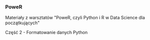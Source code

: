 ### PoweR
Materiały z warsztatów "PoweR, czyli Python i R w Data Science dla początkujących"

Część 2 - Formatowanie danych Python

